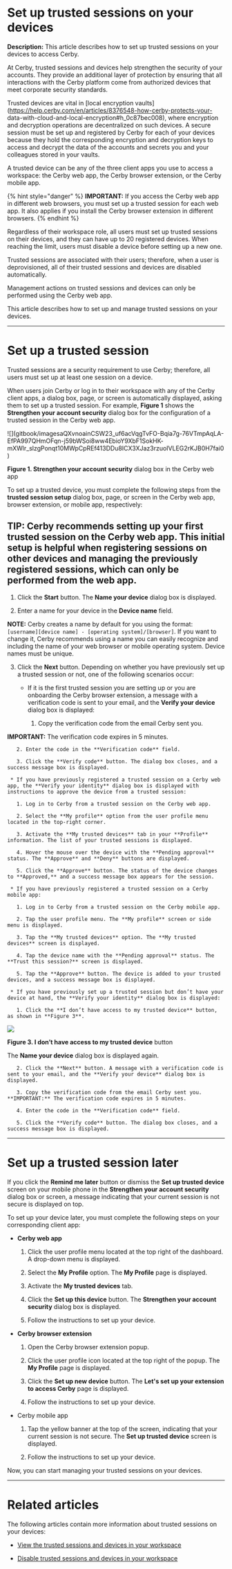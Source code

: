 # Set up trusted sessions on your devices

**Description:** This article describes how to set up trusted sessions on your devices to access Cerby.

At Cerby, trusted sessions and devices help strengthen the security of your
accounts. They provide an additional layer of protection by ensuring that all
interactions with the Cerby platform come from authorized devices that meet
corporate security standards.

Trusted devices are vital in [local encryption
vaults](https://help.cerby.com/en/articles/8376548-how-cerby-protects-your-
data-with-cloud-and-local-encryption#h_0c87bec008), where encryption and
decryption operations are decentralized on such devices. A secure session must
be set up and registered by Cerby for each of your devices because they hold
the corresponding encryption and decryption keys to access and decrypt the
data of the accounts and secrets you and your colleagues stored in your
vaults.

A trusted device can be any of the three client apps you use to access a
workspace: the Cerby web app, the Cerby browser extension, or the Cerby mobile
app.

{% hint style="danger" %} **IMPORTANT:** If you access the Cerby web app in
different web browsers, you must set up a trusted session for each web app. It
also applies if you install the Cerby browser extension in different browsers.
{% endhint %}

Regardless of their workspace role, all users must set up trusted sessions on
their devices, and they can have up to 20 registered devices. When reaching
the limit, users must disable a device before setting up a new one.

Trusted sessions are associated with their users; therefore, when a user is
deprovisioned, all of their trusted sessions and devices are disabled
automatically.

Management actions on trusted sessions and devices can only be performed using
the Cerby web app.

This article describes how to set up and manage trusted sessions on your
devices.

* * *

# Set up a trusted session

Trusted sessions are a security requirement to use Cerby; therefore, all users
must set up at least one session on a device.

When users join Cerby or log in to their workspace with any of the Cerby
client apps, a dialog box, page, or screen is automatically displayed, asking
them to set up a trusted session. For example, **Figure 1** shows the
**Strengthen your account security** dialog box for the configuration of a
trusted session in the Cerby web app.

![](gitbook/imagesaQXvnoainCSW23_uf6acVqgTvFO-Bqia7g-76VTmpAqLA-
EfPA997QHmOFqn-j59bWSoi8ww4EbioY9XbF1SokHK-
mXWlr_slzgPonqt10MWpCpREf413DDu8ICX3XJaz3rzuoIVLEG2rKJB0H7fai0)

**Figure 1. Strengthen your account security** dialog box in the Cerby web app

To set up a trusted device, you must complete the following steps from the
**trusted session setup** dialog box, page, or screen in the Cerby web app,
browser extension, or mobile app, respectively:

**TIP:** Cerby recommends setting up your first trusted session on the Cerby
web app. This initial setup is helpful when registering sessions on other
devices and managing the previously registered sessions, which can only be
performed from the web app.  
---  
  
  1. Click the **Start** button. The **Name your device** dialog box is displayed.

  2. Enter a name for your device in the **Device name** field.

**NOTE:** Cerby creates a name by default for you using the format:
`[username][device name] - [operating system]/[browser]`. If you want to
change it, Cerby recommends using a name you can easily recognize and
including the name of your web browser or mobile operating system. Device
names must be unique.

  3. Click the **Next** button. Depending on whether you have previously set up a trusted session or not, one of the following scenarios occur:

     * If it is the first trusted session you are setting up or you are onboarding the Cerby browser extension, a message with a verification code is sent to your email, and the **Verify your device** dialog box is displayed:

       1. Copy the verification code from the email Cerby sent you. 

**IMPORTANT:** The verification code expires in 5 minutes.

       2. Enter the code in the **Verification code** field.

       3. Click the **Verify code** button. The dialog box closes, and a success message box is displayed.

     * If you have previously registered a trusted session on a Cerby web app, the **Verify your identity** dialog box is displayed with instructions to approve the device from a trusted session:

       1. Log in to Cerby from a trusted session on the Cerby web app.

       2. Select the **My profile** option from the user profile menu located in the top-right corner.

       3. Activate the **My trusted devices** tab in your **Profile** information. The list of your trusted sessions is displayed.

       4. Hover the mouse over the device with the **Pending approval** status. The **Approve** and **Deny** buttons are displayed.

       5. Click the **Approve** button. The status of the device changes to **Approved,** and a success message box appears for the session.

     * If you have previously registered a trusted session on a Cerby mobile app:

       1. Log in to Cerby from a trusted session on the Cerby mobile app.

       2. Tap the user profile menu. The **My profile** screen or side menu is displayed.

       3. Tap the **My trusted devices** option. The **My trusted devices** screen is displayed.

       4. Tap the device name with the **Pending approval** status. The **Trust this session?** screen is displayed.

       5. Tap the **Approve** button. The device is added to your trusted devices, and a success message box is displayed.

     * If you have previously set up a trusted session but don’t have your device at hand, the **Verify your identity** dialog box is displayed:

       1. Click the **I don’t have access to my trusted device** button, as shown in **Figure 3**. 

![](gitbook/imagestqZsr514wRBD7qiAaHNgdvFo4AjoOCZeMvkOq7m8CnUV6-lfbAVBvITT6zhvLP6p9dbVI91rwubZtDm2Q4eWfBsgh9RGrlmlSnPdiAY_12VE6A5sn9b2Ep6UFUIN1tCHIhNaMkqp8jA3zVNAminQcvk)

**Figure 3. I don’t have access to my trusted device** button

The **Name your device** dialog box is displayed again.

       2. Click the **Next** button. A message with a verification code is sent to your email, and the **Verify your device** dialog box is displayed.

       3. Copy the verification code from the email Cerby sent you. **IMPORTANT:** The verification code expires in 5 minutes.

       4. Enter the code in the **Verification code** field.

       5. Click the **Verify code** button. The dialog box closes, and a success message box is displayed.

* * *

# Set up a trusted session later

If you click the **Remind me later** button or dismiss the **Set up trusted
device** screen on your mobile phone in the **Strengthen your account
security** dialog box or screen, a message indicating that your current
session is not secure is displayed on top.

To set up your device later, you must complete the following steps on your
corresponding client app:

  * **Cerby web app**

    1. Click the user profile menu located at the top right of the dashboard. A drop-down menu is displayed.

    2. Select the **My Profile** option. The **My Profile** page is displayed.

    3. Activate the **My trusted devices** tab.

    4. Click the **Set up this device** button. The **Strengthen your account security** dialog box is displayed.

    5. Follow the instructions to set up your device.

  * **Cerby browser extension**

    1. Open the Cerby browser extension popup.

    2. Click the user profile icon located at the top right of the popup. The **My Profile** page is displayed.

    3. Click the **Set up new device** button. The **Let's set up your extension to access Cerby** page is displayed. 

    4. Follow the instructions to set up your device.

  * Cerby mobile app

    1. Tap the yellow banner at the top of the screen, indicating that your current session is not secure. The **Set up trusted device** screen is displayed.

    2. Follow the instructions to set up your device.

Now, you can start managing your trusted sessions on your devices.

* * *

# Related articles

The following articles contain more information about trusted sessions on your
devices:

  * [View the trusted sessions and devices in your workspace](https://help.cerby.com/en/articles/9354486-view-the-trusted-sessions-and-devices-in-your-workspace)

  * [Disable trusted sessions and devices in your workspace](https://help.cerby.com/en/articles/9354501-disable-trusted-sessions-and-devices-in-your-workspace)

